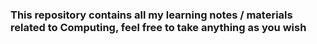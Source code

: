 ### This repository contains all my learning notes / materials related to Computing, feel free to take anything as you wish
